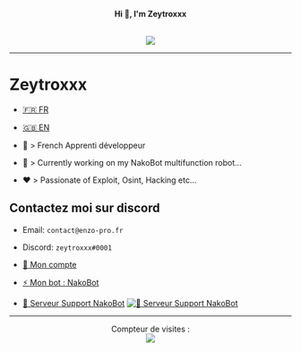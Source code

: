 <p align='center'>
  <b>Hi 👋, I'm Zeytroxxx</b><br>
</p>

<p align="center"><br>
  <a href="https://github.com/Zeytroxxx">
    <img src="https://discord.c99.nl/widget/theme-4/752559885190824026.png"/>
     </a>
</p>

--- 

# Zeytroxxx
- [🇫🇷 FR](https://github.com/zeytroxxx/Zeytroxxx/blob/README.md/README.md)  

- [🇬🇧 EN](https://github.com/zeytroxxx/Zeytroxxx/blob/README.md/README_EN.md)

- 🐍 > French Apprenti développeur
- 🔭 > Currently working on my NakoBot multifunction robot...
- ❤️ > Passionate of Exploit, Osint, Hacking etc...

## Contactez moi sur discord
- Email: `contact@enzo-pro.fr`
- Discord: `zeytroxxx#0001`

- [👋 Mon compte](https://discord.com/users/752559885190824026)

- [⚡ Mon bot : NakoBot](https://discord.com/oauth2/authorize?client_id=801523961539330078&permissions=8&scope=bot)

- [💬 Serveur Support NakoBot](https://discord.com/invite/UNc9pUX8yd) [![💬 Serveur Support NakoBot](https://discord.com/api/guilds/831566848465174579/widget.png)](https://discord.com/invite/UNc9pUX8yd)


---  

<p align="center"> 
  Compteur de visites :<br>
  <img src="https://profile-counter.glitch.me/zeytroxxx/count.svg" />
</p>

